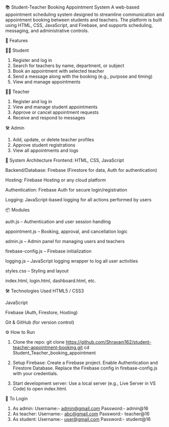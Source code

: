 📚 Student-Teacher Booking Appointment System
A web-based appointment scheduling system designed to streamline communication and appointment booking between students and teachers. The platform is built using HTML, CSS, JavaScript, and Firebase, and supports scheduling, messaging, and administrative controls.


🚀 Features

👨‍🎓 Student
1. Register and log in
2. Search for teachers by name, department, or subject
3. Book an appointment with selected teacher
4. Send a message along with the booking (e.g., purpose and timing)
5. View and manage appointments


👨‍🏫 Teacher
1. Register and log in
2. View and manage student appointments
3. Approve or cancel appointment requests
4. Receive and respond to messages

🛠️ Admin
1. Add, update, or delete teacher profiles
2. Approve student registrations
3. View all appointments and logs

🧱 System Architecture
Frontend: HTML, CSS, JavaScript

Backend/Database: Firebase (Firestore for data, Auth for authentication)

Hosting: Firebase Hosting or any cloud platform

Authentication: Firebase Auth for secure login/registration

Logging: JavaScript-based logging for all actions performed by users


📦 Modules

auth.js – Authentication and user session handling

appointment.js – Booking, approval, and cancellation logic

admin.js – Admin panel for managing users and teachers

firebase-config.js – Firebase initialization



logging.js – JavaScript logging wrapper to log all user activities

styles.css – Styling and layout

index.html, login.html, dashboard.html, etc.


🛠️ Technologies Used
HTML5 / CSS3

JavaScript 

Firebase (Auth, Firestore, Hosting)

Git & GitHub (for version control)


⚙️ How to Run
1. Clone the repo:
 git clone https://github.com/Shravani162/student-teacher-appointment-booking.git
 cd Student_Teacher_booking_appointment

2. Setup Firebase:
Create a Firebase project.
Enable Authentication and Firestore Database.
Replace the Firebase config in firebase-config.js with your credentials.

3. Start development server:
Use a local server (e.g., Live Server in VS Code) to open index.html.

🚀 To Login
1. As admin:
   Username:- admin@gmail.com
   Password:- admin@16
2. As teacher:
   Username:- abc@gmail.com
   Password:- teacher@16
3. As student:
   Username:- user@gmail.com
   Password:- student@16
